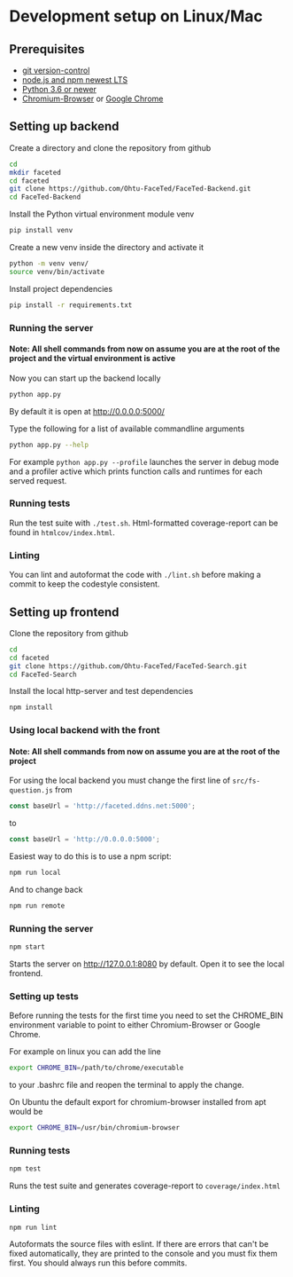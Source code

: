 # Development setup on Linux/Mac

## Prerequisites
* [git version-control](https://git-scm.com/)
* [node.js and npm newest LTS](https://nodejs.org/en/)
* [Python 3.6 or newer](https://www.python.org/downloads/)
* [Chromium-Browser](https://www.chromium.org/getting-involved/download-chromium) or [Google Chrome](https://www.google.com/chrome/browser/desktop/index.html)

## Setting up backend
Create a directory and clone the repository from github
```bash
cd
mkdir faceted
cd faceted
git clone https://github.com/Ohtu-FaceTed/FaceTed-Backend.git
cd FaceTed-Backend
```
Install the Python virtual environment module venv
```bash
pip install venv
```
Create a new venv inside the directory and activate it
```bash
python -m venv venv/
source venv/bin/activate
```
Install project dependencies
```bash
pip install -r requirements.txt
```
### Running the server
#### Note: All shell commands from now on assume you are at the root of the project and the virtual environment is active


Now you can start up the backend locally
```bash
python app.py
```
By default it is open at http://0.0.0.0:5000/

Type the following for a list of available commandline arguments
```bash
python app.py --help
```

For example `python app.py --profile` launches the server in debug mode and a profiler active which prints function calls and runtimes for each served request.
### Running tests
Run the test suite with `./test.sh`. Html-formatted coverage-report can be found in `htmlcov/index.html`.
### Linting
You can lint and autoformat the code with `./lint.sh` before making a commit to keep the codestyle consistent.

## Setting up frontend
Clone the repository from github
```bash
cd
cd faceted
git clone https://github.com/Ohtu-FaceTed/FaceTed-Search.git
cd FaceTed-Search
```
Install the local http-server and test dependencies
```bash
npm install
```
### Using local backend with the front
#### Note: All shell commands from now on assume you are at the root of the project


For using the local backend you must change the first line of `src/fs-question.js` from
```javascript
const baseUrl = 'http://faceted.ddns.net:5000';
```
to
```javascript
const baseUrl = 'http://0.0.0.0:5000';
```
Easiest way to do this is to use a npm script:
```bash
npm run local
```
And to change back
```bash
npm run remote
```
### Running the server
```bash
npm start
```
Starts the server on http://127.0.0.1:8080 by default. Open it to see the local frontend.
### Setting up tests
Before running the tests for the first time you need to set the CHROME_BIN environment variable to point to either Chromium-Browser or Google Chrome.

For example on linux you can add the line
```bash
export CHROME_BIN=/path/to/chrome/executable
```
to your .bashrc file and reopen the terminal to apply the change.

On Ubuntu the default export for chromium-browser installed from apt would be
```bash
export CHROME_BIN=/usr/bin/chromium-browser
```
### Running tests
```bash
npm test
```
Runs the test suite and generates coverage-report to `coverage/index.html`
### Linting
```
npm run lint
```
Autoformats the source files with eslint. If there are errors that can't be fixed automatically, they are printed to the console and you must fix them first. You should always run this before commits.

